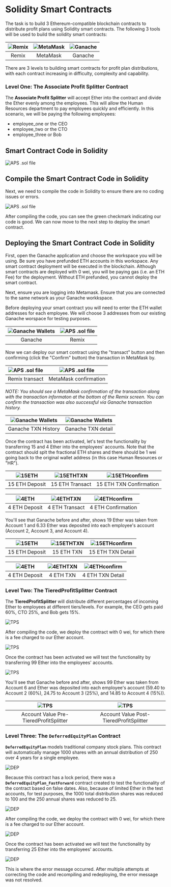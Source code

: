 # Solidity Smart Contracts

The task is to build 3 Ethereum-compatible blockchain contracts to distribute profit plans using Solidity smart contracts. The following 3 tools will be used to build the solidity smart contracts: 

| ![Remix](./Images/RemixLogo.png "Remix") | ![MetaMask](./Images/MetaMaskLogo.png "MetaMask")| ![Ganache](./Images/GanacheLogo.png "Ganache") | 
|:---:|:---:|:---:|
| Remix | MetaMask | Ganache|

There are 3 levels to building smart contracts for profit plan distributions, with each contract increasing in difficulty, complexity and capability. 

### Level One: The Associate Profit Splitter Contract

The **Associate Profit Splitter** will accept Ether into the contract and divide the Ether evenly among the employees. This will allow the Human Resources department to pay employees quickly and efficiently. In this scenario, we will be paying the following employees:
- employee_one or the CEO
- employee_two or the CTO
- employee_three or Bob

## Smart Contract Code in Solidity
![APS .sol file](./Screenshots/AssociateProfitSplitter.png "Associate Profit Splitter")

## Compile the Smart Contract Code in Solidity
Next, we need to compile the code in Solidity to ensure there are no coding issues or errors.

![APS .sol file](./Screenshots/AssociateProfitSplitter_Compile.png "Associate Profit Splitter")

After compiling the code, you can see the green checkmark indicating our code is good. We can now move to the next step to deploy the smart contract. 

## Deploying the Smart Contract Code in Solidity
First, open the Ganache application and choose the workspace you will be using. Be sure you have prefunded ETH accounts in this workspace. Any smart contract deployment will be executed in the blockchain. Although smart contracts are deployed with 0 wei, you will be paying gas (i.e. an ETH Fee) for the deployment. Without ETH prefunded, you cannot deploy the smart contract.

Next, ensure you are logging into Metamask. Ensure that you are connected to the same network as your Ganache workkspace. 

Before deploying your smart contract you will need to enter the ETH wallet addresses for each employee. We will choose 3 addresses from our existing Ganache worspace for testing purposes.

|![Ganache Wallets](./Screenshots/GanacheWalletAddresses.png "Ganache") |![APS .sol file](./Screenshots/AssociateProfitSplitter_PreDeploy_Check.png "Associate Profit Splitter")|
|:---:|:---:|
| Ganache | Remix |

Now we can deploy our smart contract using the "transact" button and then confirming (click the "Confirm" button) the transaction in MetaMask by.

|![APS .sol file](./Screenshots/AssociateProfitSplitter_PreDeploy_Transact.png "Associate Profit Splitter") |![APS .sol file](./Screenshots/AssociateProfitSplitter_DeployConfirmation.png "Associate Profit Splitter")|
|:---:|:---:|
| Remix transact | MetaMask confirmation |

*NOTE: You should see a MetaMask confirmation of the transaction along with the transaction informaton at the bottom of the Remix screen. You can confirm the transaction was also successful via Ganache transaction history.*

|![Ganache Wallets](./Screenshots/Ganache_TransactionHistory.png "Ganache") |![Ganache Wallets](./Screenshots/Ganache_AssociateProfitSplitter_SmartContract.png "Ganache")|
|:---:|:---:|
| Ganache TXN History  | Ganache TXN detail |

Once the contract has been activated, let's test the functionality by transferring 15 and 4 Ether into the employees' accounts. Note that the contract should splt the fractional ETH shares and there should be 1 wei going back to the original wallet address (in this case Human Resources or "HR").

| ![15ETH](./Screenshots/Deposit15ETH.png "15 ETH Deposit") | ![15ETHTXN](./Screenshots/Deposit15ETHtransact.png "15 ETH transact")| ![15ETHconfirm](./Screenshots/Deposit15ETHconfirm.png "15 ETH confirmation") | 
|:---:|:---:|:---:|
| 15 ETH Deposit | 15 ETH Transact| 15 ETH TXN Confirmation|

| ![4ETH](./Screenshots/Deposit4ETH.png "4 ETH Deposit") | ![4ETHTXN](./Screenshots/Deposit4ETHtransact.png "4 ETH transact")| ![4ETHconfirm](./Screenshots/Deposit4ETHconfirm.png "4ETH confirmation") | 
|:---:|:---:|:---:|
| 4 ETH Deposit | 4 ETH Transact | 4 ETH Confirmation|

You'll see that Ganache before and after, shows 19 Ether was taken from Account 1 and 6.33 Ether was deposited into each employee's account (Account 2, Account 3, and Account 4).

| ![15ETH](./Screenshots/Ganache15ETH.png "15 ETH Deposit") | ![15ETHTXN](./Screenshots/Ganache15ETHTXN.png "15 ETH transact")| ![15ETHconfirm](./Screenshots/Ganache15ETHTXNdetail.png "15 ETH confirmation") | 
|:---:|:---:|:---:|
| 15 ETH Deposit | 15 ETH TXN| 15 ETH TXN Detail|

| ![4ETH](./Screenshots/Ganache4ETH.png "4 ETH Deposit") | ![4ETHTXN](./Screenshots/Ganache4ETHTXN.png "4 ETH transact")| ![4ETHconfirm](./Screenshots/Ganache4ETHTXNdetail.png "4ETH confirmation") | 
|:---:|:---:|:---:|
| 4 ETH Deposit | 4 ETH TXN | 4 ETH TXN Detail|


### Level Two: The TieredProfitSplitter Contract

The **TieredProfitSplitter** will distribute different percentages of incoming Ether to employees at different tiers/levels. For example, the CEO gets paid 60%, CTO 25%, and Bob gets 15%.

![TPS](./Images/TieredProfitSplitter.png "Tiered Profit Splitter")

After compiling the code, we deploy the contract with 0 wei, for which there is a fee charged to our Ether account.

![TPS](./Images/predeployTieredProfitSplitter.png "PreDeploy Tiered Profit Splitter")

Once the contract has been activated we will test the functionality by transferring 99 Ether into the employees' accounts.

![TPS](./Images/deployTieredProfitSplitter.png "Tiered Profit Splitter")

You'll see that Ganache before and after, shows 99 Ether was taken from Account 6 and Ether was deposited into each employee's account (59.40 to Account 2 (60%), 24.75 to Account 3 (25%), and 14.85 to Account 4 (15%)).

|![TPS](./Images/Ganache_preTieredProfitSplitter.png "Ganache Pre-TieredProfitSplitter")|![TPS](./Images/Ganache_postTieredProfitSplitter.png "Ganache Post-TieredProfitSplitter")|
|:---:|:---:|
| Account Value Pre-TieredProfitSplitter | Account Value Post-TieredProfitSplitter |


### Level Three: The `DeferredEquityPlan` Contract

**`DeferredEquityPlan`** models traditional company stock plans. This contract will automatically manage 1000 shares with an annual distribution of 250 over 4 years for a single employee.

![DEP](./Images/DeferredEquityPlan.png "Deferred Equity Plan")

Because this contract has a lock period, there was a **`DeferredEquityPlan_FastForward`** contract created to test the functionality of the contract based on false dates. Also, because of limited Ether in the test accounts, for test purposes, the 1000 total distribution shares was reduced to 100 and the 250 annual shares was reduced to 25.

![DEP](./Images/DeferredEquityPlan_FastForward.png "Test Deferred Equity Plan")

After compiling the code, we deploy the contract with 0 wei, for which there is a fee charged to our Ether account.

![DEP](./Images/predeployFastForward.png "PreDeploy DeferredEquityPlan FastForward")

Once the contract has been activated we will test the functionality by transferring 25 Ether into the employees' accounts.

![DEP](./Images/Error_FastForward100.png "Error DeferredEquityPlan FastForward")

This is where the error message occurred. After multiple attempts at correcting the code and recompiling and redeploying, the error message was not resolved.